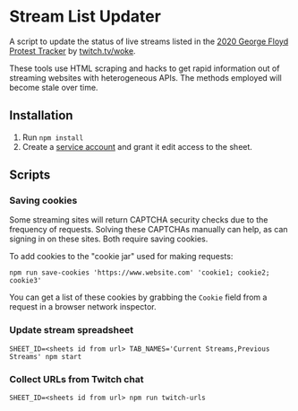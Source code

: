 # Stream List Updater

A script to update the status of live streams listed in the [2020 George Floyd Protest Tracker](http://bit.ly/protestlinks) by [twitch.tv/woke](https://twitch.tv/woke).

These tools use HTML scraping and hacks to get rapid information out of streaming websites with heterogeneous APIs. The methods employed will become stale over time.


## Installation

1. Run `npm install`
2. Create a [service account](https://theoephraim.github.io/node-google-spreadsheet/#/getting-started/authentication) and grant it edit access to the sheet.


## Scripts

### Saving cookies

Some streaming sites will return CAPTCHA security checks due to the frequency of requests. Solving these CAPTCHAs manually can help, as can signing in on these sites. Both require saving cookies.

To add cookies to the "cookie jar" used for making requests:

```
npm run save-cookies 'https://www.website.com' 'cookie1; cookie2; cookie3'
```

You can get a list of these cookies by grabbing the `Cookie` field from a request in a browser network inspector.


### Update stream spreadsheet

```
SHEET_ID=<sheets id from url> TAB_NAMES='Current Streams,Previous Streams' npm start
```

### Collect URLs from Twitch chat

```
SHEET_ID=<sheets id from url> npm run twitch-urls
```
